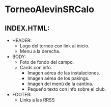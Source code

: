 # TorneoAlevinSRCalo

## INDEX.HTML:

- HEADER:
  - Logo del torneo con link al inicio.
  - Menu a la derecha.
- BODY:
  - Foto de fondo del campo.
  - Cards con info.
    - Imagen aérea de las instalaciones.
    - Imagen aérea de los pakings.
    - Imagen del menú de la cantina.
    - Pequeño texto con info sobre el club.
- FOOTER:
  - Links a las RRSS
